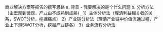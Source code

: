 商业解决方案等报告的撰写思路
a. 背景 - 我要解决的是个什么问题
b. 分析方法 （由宏观到微观，产业由不成熟到成熟）
 1）主体分析法（理清利益相关者的关系，SWOT分析，挖掘痛点）
 2）产业链分析法（理清产业链中价值流通过程，产业上下游SWOT分析，挖掘产业链各）
 3）业务流程分析法
<!--stackedit_data:
eyJoaXN0b3J5IjpbLTE0NzA5OTgzMDZdfQ==
-->